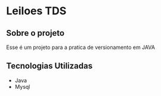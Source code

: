 # Leiloes TDS 

## Sobre o projeto 
Esse é um projeto para a pratica de versionamento em JAVA

## Tecnologias Utilizadas 
- Java
- Mysql
